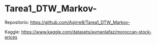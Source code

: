 # Tarea1_DTW_Markov-

Repositorio: 
https://github.com/Agirre8/Tarea1_DTW_Markov-

Kaggle: 
https://www.kaggle.com/datasets/aymanlafaz/moroccan-stock-prices

